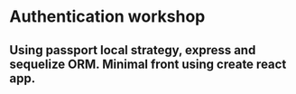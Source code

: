 # Authentication workshop

## Using passport local strategy, express and sequelize ORM. Minimal front using create react app.
